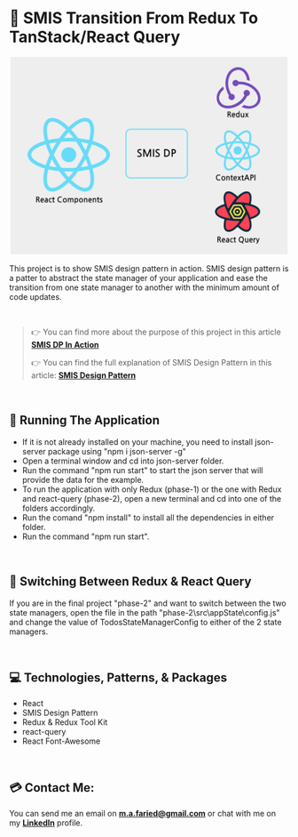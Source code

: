 # 📐 SMIS Transition From Redux To TanStack/React Query

<p align='center'>
    <img src="assets\smis-dp-in-action.png" alt="panner" width="500"/>
</p>

This project is to show SMIS design pattern in action. SMIS design pattern is a patter to abstract the state manager of your application and ease the transition from one state manager to another with the minimum amount of code updates.

<br>

> 👉 You can find more about the purpose of this project in this article **[SMIS DP In Action]()**
>
> 👉 You can find the full explanation of SMIS Design Pattern in this article: **[SMIS Design Pattern](https://medium.com/@m.a.faried/smis-design-pattern-d725a7ad814c)**

<br>

## 🚀 Running The Application
* If it is not already installed on your machine, you need to install json-server package using "npm i json-server -g"
* Open a terminal window and cd into json-server folder.
* Run the command "npm run start" to start the json server that will provide the data for the example.
* To run the application with only Redux (phase-1) or the one with Redux and react-query (phase-2), open a new terminal and cd into one of the folders accordingly.
* Run the comand "npm install" to install all the dependencies in either folder.
* Run the command "npm run start".

<br>

## 🔬 Switching Between Redux & React Query

If you are in the final project "phase-2" and want to switch between the two state managers, open the file in the path "phase-2\src\appState\config.js" and change the value of TodosStateManagerConfig to either of the 2 state managers.

<br>

## 💻 Technologies, Patterns, & Packages
* React
* SMIS Design Pattern
* Redux & Redux Tool Kit
* react-query
* React Font-Awesome

<br>

## 💳 Contact Me:
You can send me an email on **m.a.faried@gmail.com** or chat with me on my **[LinkedIn](https://www.linkedin.com/in/mo-faried-0258a445/)** profile.